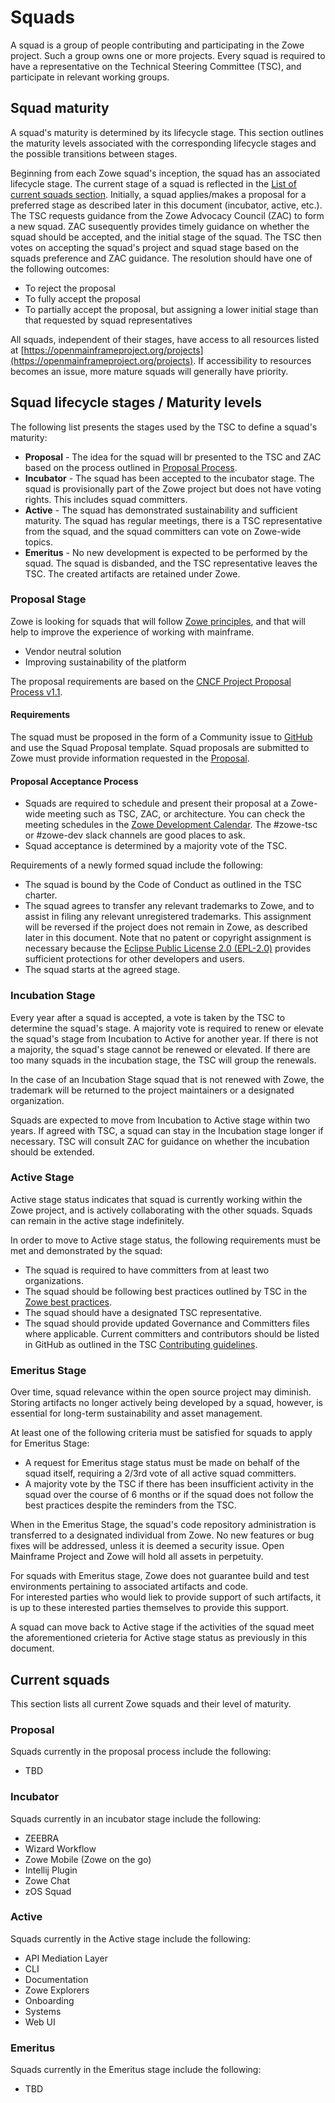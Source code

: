 # Squads

A squad is a group of people contributing and participating in the Zowe project. Such a group owns one or more projects. Every squad is required to have a representative on the Technical Steering Committee (TSC), and participate in relevant working groups. 

## Squad maturity
A squad's maturity is determined by its lifecycle stage. This section outlines the maturity levels associated with the corresponding lifecycle stages and the possible transitions between stages.

Beginning from each Zowe squad's inception, the squad has an associated lifecycle stage.
The current stage of a squad is reflected in the [List of current squads section](#current-squads).
Initially, a squad applies/makes a proposal for a preferred stage as described later in this document (incubator, active, etc.).
The TSC requests guidance from the Zowe Advocacy Council (ZAC) to form a new squad.
ZAC susequently provides timely guidance on whether the squad should be accepted, and the initial stage of the squad.
The TSC then votes on accepting the squad's project and squad stage based on the squads preference and ZAC guidance.
The resolution should have one of the following outcomes:
- To reject the proposal
- To fully accept the proposal
- To partially accept the proposal, but assigning a lower initial stage than that requested by squad representatives

All squads, independent of their stages, have access to all resources listed at [https://openmainframeproject.org/projects](https://openmainframeproject.org/projects). If accessibility to resources becomes an issue, more mature squads will generally have priority.

## Squad lifecycle stages / Maturity levels
The following list presents the stages used by the TSC to define a squad's maturity:

- **Proposal** - The idea for the squad will br presented to the TSC and ZAC based on the process outlined in [Proposal Process](#proposal-acceptance-process).
- **Incubator** - The squad has been accepted to the incubator stage. The squad is provisionally part of the Zowe project but does not have voting rights. This includes squad committers.  
- **Active** - The squad has demonstrated sustainability and sufficient maturity. The squad has regular meetings, there is a TSC representative from the squad, and the squad committers can vote on Zowe-wide topics.
- **Emeritus** - No new development is expected to be performed by the squad. The squad is disbanded, and the TSC representative leaves the TSC. The created artifacts are retained under Zowe. 

### Proposal Stage

Zowe is looking for squads that will follow [Zowe principles](principles.md), and that will help to improve the experience of working with mainframe. 

- Vendor neutral solution
- Improving sustainability of the platform

The proposal requirements are based on the [CNCF Project Proposal Process v1.1](https://github.com/CNCF/toc/blob/40abe6f81c2b46842a87d6c47cf4190f0d8c1856/process/project_proposals.adoc).

#### Requirements

The squad must be proposed in the form of a Community issue to [GitHub](https://github.com/zowe/community/issues) and use the Squad Proposal template. 
Squad proposals are submitted to Zowe must provide information requested in the [Proposal](../.github/ISSUE_TEMPLATE/proposal.md).

#### Proposal Acceptance Process

* Squads are required to schedule and present their proposal at a Zowe-wide meeting such as TSC, ZAC, or architecture. You can check the meeting schedules in the [Zowe Development Calendar](https://lists.openmainframeproject.org/g/zowe-dev/calendar). The #zowe-tsc or #zowe-dev slack channels are good places to ask. 
* Squad acceptance is determined by a majority vote of the TSC.

Requirements of a newly formed squad include the following:
* The squad is bound by the Code of Conduct as outlined in the TSC charter.
* The squad agrees to transfer any relevant trademarks to Zowe, and to assist in filing any relevant unregistered trademarks. This assignment will be reversed if the project does not remain in Zowe, as described later in this document. Note that no patent or copyright assignment is necessary because the [Eclipse Public License 2.0 (EPL-2.0)](https://spdx.org/licenses/EPL-2.0.html) provides sufficient protections for other developers and users.
* The squad starts at the agreed stage.

### Incubation Stage

Every year after a squad is accepted, a vote is taken by the TSC to determine the squad's stage. 
A majority vote is required to renew or elevate the squad's stage from Incubation to Active for another year. 
If there is not a majority, the squad's stage cannot be renewed or elevated. 
If there are too many squads in the incubation stage, the TSC will group the renewals.

In the case of an Incubation Stage squad that is not renewed with Zowe, the trademark will be returned to the project maintainers or a designated organization.

Squads are expected to move from Incubation to Active stage within two years. 
If agreed with TSC, a squad can stay in the Incubation stage longer if necessary. 
TSC will consult ZAC for guidance on whether the incubation should be extended.  

### Active Stage

Active stage status indicates that squad is currently working within the Zowe project, and is actively collaborating with the other squads. 
Squads can remain in the active stage indefinitely. 

In order to move to Active stage status, the following requirements must be met and demonstrated by the squad:
 * The squad is required to have committers from at least two organizations.
 * The squad should be following best practices outlined by TSC in the [Zowe best practices](https://github.com/zowe/community/tree/master/Technical-Steering-Committee/best-practices).
 * The squad should have a designated TSC representative. 
 * The squad should provide updated Governance and Committers files where applicable. Current committers and contributors should be listed in GitHub as outlined in the TSC [Contributing guidelines](contributing.md).

### Emeritus Stage

Over time, squad relevance within the open source project may diminish. 
Storing artifacts no longer actively being developed by a squad, however, is essential for long-term sustainability and asset management. 

At least one of the following criteria must be satisfied for squads to apply for Emeritus Stage:

* A request for Emeritus stage status must be made on behalf of the squad itself, requiring a 2/3rd vote of all active squad committers.
* A majority vote by the TSC if there has been insufficient activity in the squad over the course of 6 months or if the squad does not follow the best practices despite the reminders from the TSC.

When in the Emeritus Stage, the squad's code repository administration is transferred to a designated individual from Zowe. 
No new features or bug fixes will be addressed, unless it is deemed a security issue. 
Open Mainframe Project and Zowe will hold all assets in perpetuity.

For squads with Emeritus stage, Zowe does not guarantee build and test environments pertaining to associated artifacts and code.  
For interested parties who would liek to provide support of such artifacts, it is up to these interested parties themselves to provide this support. 

A squad can move back to Active stage if the activities of the squad meet the aforementioned crieteria for Active stage status as previously in this document.

## Current squads

This section lists all current Zowe squads and their level of maturity. 

### Proposal

Squads currently in the proposal process include the following:

- TBD

### Incubator

Squads currently in an incubator stage include the following:

- ZEEBRA
- Wizard Workflow
- Zowe Mobile (Zowe on the go)
- Intellij Plugin
- Zowe Chat
- zOS Squad

### Active

Squads currently in the Active stage include the following:

- API Mediation Layer
- CLI
- Documentation
- Zowe Explorers
- Onboarding
- Systems
- Web UI

### Emeritus

Squads currently in the Emeritus stage include the following: 
- TBD
